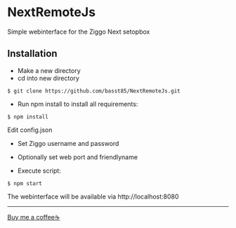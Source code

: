 # NextRemoteJs
Simple webinterface for the Ziggo Next setopbox

## Installation
- Make a new directory
- cd into new directory
```shell
$ git clone https://github.com/basst85/NextRemoteJs.git
```
- Run npm install to install all requirements:
```shell
$ npm install
```
Edit config.json
- Set Ziggo username and password 
- Optionally set web port and friendlyname

- Execute script:
```shell
$ npm start
```
The webinterface will be available via http://localhost:8080 

---
[Buy me a coffee☕](https://www.bunq.me/pay)
